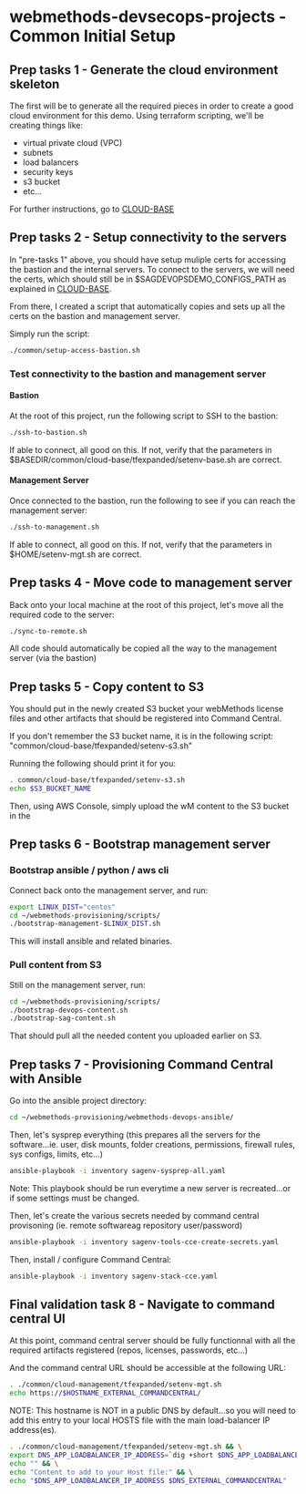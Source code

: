 # webmethods-devsecops-projects - Common Initial Setup

## Prep tasks 1 - Generate the cloud environment skeleton

The first will be to generate all the required pieces in order to create a good cloud environment for this demo.
Using terraform scripting, we'll be creating things like:

- virtual private cloud (VPC)
- subnets
- load balancers
- security keys
- s3 bucket
- etc...

For further instructions, go to [CLOUD-BASE](./cloud-base/README.md)

## Prep tasks 2 - Setup connectivity to the servers

In "pre-tasks 1" above, you should have setup muliple certs for accessing the bastion and the internal servers.
To connect to the servers, we will need the certs, which should still be in $SAGDEVOPSDEMO_CONFIGS_PATH as explained in [CLOUD-BASE](./cloud-base/README.md).

From there, I created a script that automatically copies and sets up all the certs on the bastion and management server.

Simply run the script:

```bash
./common/setup-access-bastion.sh
```

### Test connectivity to the bastion and management server

#### Bastion

At the root of this project, run the following script to SSH to the bastion:

```bash
./ssh-to-bastion.sh
```

If able to connect, all good on this.
If not, verify that the parameters in $BASEDIR/common/cloud-base/tfexpanded/setenv-base.sh are correct.

#### Management Server

Once connected to the bastion, run the following to see if you can reach the management server:

```bash
./ssh-to-management.sh
```

If able to connect, all good on this.
If not, verify that the parameters in $HOME/setenv-mgt.sh are correct.

## Prep tasks 4 - Move code to management server

Back onto your local machine at the root of this project, let's move all the required code to the server:

```bash
./sync-to-remote.sh
```

All code should automatically be copied all the way to the management server (via the bastion)

## Prep tasks 5 - Copy content to S3

You should put in the newly created S3 bucket your webMethods license files and other artifacts that should be registered into Command Central.

If you don't remember the S3 bucket name, it is in the following script: "common/cloud-base/tfexpanded/setenv-s3.sh"

Running the following should print it for you:

```bash
. common/cloud-base/tfexpanded/setenv-s3.sh
echo $S3_BUCKET_NAME
```

Then, using AWS Console, simply upload the wM content to the S3 bucket in the 

## Prep tasks 6 - Bootstrap management server

### Bootstrap ansible / python / aws cli

Connect back onto the management server, and run:

```bash
export LINUX_DIST="centos"
cd ~/webmethods-provisioning/scripts/
./bootstrap-management-$LINUX_DIST.sh
```

This will install ansible and related binaries.

### Pull content from S3

Still on the management server, run:

```bash
cd ~/webmethods-provisioning/scripts/
./bootstrap-devops-content.sh
./bootstrap-sag-content.sh
```

That should pull all the needed content you uploaded earlier on S3.

## Prep tasks 7 - Provisioning Command Central with Ansible

Go into the ansible project directory:

```bash
cd ~/webmethods-provisioning/webmethods-devops-ansible/
```

Then, let's sysprep everything (this prepares all the servers for the software...ie. user, disk mounts, folder creations, permissions, firewall rules, sys configs, limits, etc...)

```bash
ansible-playbook -i inventory sagenv-sysprep-all.yaml
```

Note: This playbook should be run everytime a new server is recreated...or if some settings must be changed.

Then, let's create the various secrets needed by command central provisoning (ie. remote softwareag repository user/password)

```bash
ansible-playbook -i inventory sagenv-tools-cce-create-secrets.yaml
```

Then, install / configure Command Central:

```bash
ansible-playbook -i inventory sagenv-stack-cce.yaml
```

## Final validation task 8 - Navigate to command central UI

At this point, command central server should be fully functionnal with all the required artifacts registered (repos, licenses, passwords, etc...)

And the command central URL should be accessible at the following URL:

```bash
. ./common/cloud-management/tfexpanded/setenv-mgt.sh
echo https://$HOSTNAME_EXTERNAL_COMMANDCENTRAL/
```

NOTE: This hostname is NOT in a public DNS by default...so you will need to add this entry to your local HOSTS file with the main load-balancer IP address(es).

```bash
. ./common/cloud-management/tfexpanded/setenv-mgt.sh && \
export DNS_APP_LOADBALANCER_IP_ADDRESS=`dig +short $DNS_APP_LOADBALANCER | head -n 1` && \
echo "" && \
echo "Content to add to your Host file:" && \
echo "$DNS_APP_LOADBALANCER_IP_ADDRESS $DNS_EXTERNAL_COMMANDCENTRAL"
```
